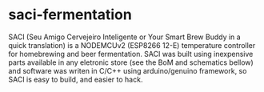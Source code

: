 # saci-fermentation
SACI (Seu Amigo Cervejeiro Inteligente or Your Smart Brew Buddy in a quick translation) is a NODEMCUv2 (ESP8266 12-E) temperature controller for homebrewing and beer fermentation.  SACI was built using inexpensive parts available in any eletronic store (see the BoM and schematics bellow) and software was writen in C/C++ using arduino/genuino framework, so SACI is easy to build, and easier to hack.
